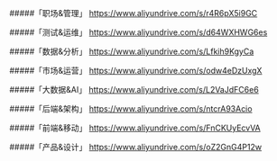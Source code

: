 #####「职场&管理」
https://www.aliyundrive.com/s/r4R6pX5i9GC

#####「测试&运维」
https://www.aliyundrive.com/s/d64WXHWG6es

#####「数据&分析」
https://www.aliyundrive.com/s/Lfkih9KgyCa

#####「市场&运营」
https://www.aliyundrive.com/s/odw4eDzUxgX

#####「大数据&AI」
https://www.aliyundrive.com/s/L2VaJdFC6e6

#####「后端&架构」
https://www.aliyundrive.com/s/ntcrA93Acio

#####「前端&移动」
https://www.aliyundrive.com/s/FnCKUyEcvVA

#####「产品&设计」
https://www.aliyundrive.com/s/oZ2GnG4P12w

